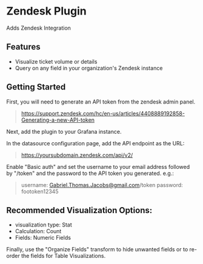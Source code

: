 # Zendesk Plugin

Adds Zendesk Integration

## Features
- Visualize ticket volume or details
- Query on any field in your organization's Zendesk instance

## Getting Started

First, you will need to generate an API token from the zendesk admin panel.
>https://support.zendesk.com/hc/en-us/articles/4408889192858-Generating-a-new-API-token

Next, add the plugin to your Grafana instance.

In the datasource configuration page, add the API endpoint as the URL:
>https://yoursubdomain.zendesk.com/api/v2/

Enable "Basic auth" and set the username to your email address followed by "/token" and the password to the API token you generated.
e.g.:
>username: Gabriel.Thomas.Jacobs@gmail.com/token
>password: footoken12345

## Recommended Visualization Options:
- visualization type: Stat
- Calculation: Count
- Fields: Numeric Fields

Finally, use the "Organize Fields" transform to hide unwanted fields or to re-order the fields for Table Visualizations.